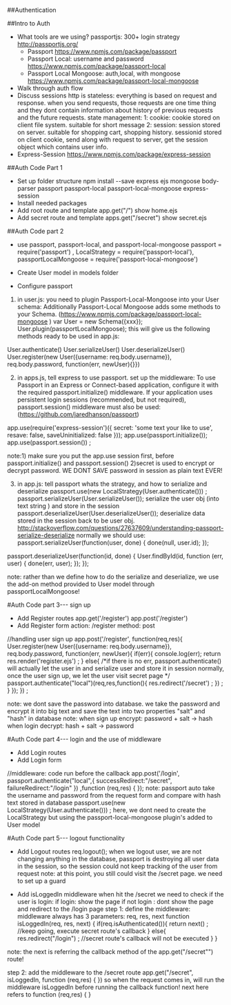 ##Authentication

##Intro to Auth
* What tools are we using?
    passportjs: 300+ login strategy
    http://passportjs.org/
    * Passport
    https://www.npmjs.com/package/passport
    * Passport Local: username and password
    https://www.npmjs.com/package/passport-local
    * Passport Local Mongoose: auth,local, with mongoose
    https://www.npmjs.com/package/passport-local-mongoose
* Walk through auth flow
* Discuss sessions
http is stateless: everything is based on request and response. when you send requests, those requests are
one time thing and they dont contain information about history of previous requests and the future requests.
state management:
1: cookie: cookie stored on client file system. suitable for short message
2: session: session stored on server. suitable for shopping cart, shopping history.
sessionid stored on client cookie, send along with request to server, get the session object which contains user info.
* Express-Session
https://www.npmjs.com/package/express-session

##Auth Code Part 1
* Set up folder structure
npm install --save express ejs mongoose body-parser
passport passport-local passport-local-mongoose express-session
* Install needed packages
* Add root route and template
app.get("/") show home.ejs
* Add secret route and template
apps.get("/secret") show secret.ejs

##Auth Code part 2
* use passport, passport-local, and passport-local-mongoose
    passport                = require('passport') ,
    LocalStrategy           = require('passport-local'),
    passportLocalMongoose   = require('passport-local-mongoose')
* Create User model in models folder

* Configure passport
1) in user.js: you need to plugin Passport-Local-Mongoose into your User schema:
Additionally Passport-Local Mongoose adds some methods to your Schema.
(https://www.npmjs.com/package/passport-local-mongoose  )
var User = new Schema({xxx});
User.plugin(passportLocalMongoose);
this will give us the following methods ready to be used in app.js:

User.authenticate()
User.serializeUser()
User.deserializeUser()
User.register(new User({username: req.body.username}), req.body.password, function(err, newUser){}})

2) in apps.js, tell express to use passport.
 set up the middleware:
 To use Passport in an Express or Connect-based application,
 configure it with the required passport.initialize() middleware.
 If your application uses persistent login sessions (recommended, but not required),
 passport.session() middleware must also be used:
 (https://github.com/jaredhanson/passport)

app.use(require('express-session')({ secret: 'some text your like to use', resave: false, saveUninitialized: false }));
app.use(passport.initialize());
app.use(passport.session()) ;

note:1) make sure you put the app.use session first, before passport.initialize() and passport.session()
2)secret is used to encrypt or decrypt password. WE DONT SAVE password in session as plain text EVER!

3) in app.js: tell passport whats the strategy, and how to serialize and deserialize
passport.use(new LocalStrategy(User.authenticate())) ;
passport.serializeUser(User.serializeUser());  serialize the user obj (into text string ) and store in the session
passport.deserializeUser(User.deserializeUser());  deserialize data stored in the session back to be user obj.
http://stackoverflow.com/questions/27637609/understanding-passport-serialize-deserialize
normally we should use:
passport.serializeUser(function(user, done) {
  done(null, user.id);
});

passport.deserializeUser(function(id, done) {
  User.findById(id, function (err, user) {
    done(err, user);
  });
});

note: rather than we define how to do the serialize and deserialize, we use the add-on method provided to User model
through passportLocalMongoose!


#Auth Code part 3--- sign up
* Add Register routes
app.get('/register')
app.post('/register')
* Add Register form
action: /register
method: post

//handling user sign up
app.post('/register', function(req,res){
        User.register(new User({username: req.body.username}), req.body.password, function(err, newUser){
            if(err){
                console.log(err);
                return res.render('register.ejs') ;
            } else{
                /*if there is no err, passport.authenticate() will actually let the user in
                and serialize user and store it in session
                normally, once the user sign up, we let the user visit secret page
                 */
                passport.authenticate("local")(req,res,function(){
                    res.redirect('/secret') ;
                }) ;
            }
        });
    }) ;

note: we dont save the password into database.
we take the password and encrypt it into big text and save the text into two properties "salt" and "hash" in database
note: when sign up encrypt:  password + salt -> hash
      when login decrypt: hash + salt -> password


#Auth Code part 4--- login and the use of middleware
* Add Login routes
* Add Login form

//middleware: code run before the callback
app.post('/login', passport.authenticate("local",{
    successRedirect:"/secret",
    failureRedirect:"/login"
}) ,function (req,res) {
});
note: passport auto take the username and password from the request form and compare with hash text stored in database
passport.use(new LocalStrategy(User.authenticate())) ;
here, we dont need to create the LocalStrategy but using the passport-local-mongoose plugin's added to User model

#Auth Code part 5--- logout functionality
* Add Logout routes
req.logout();
when we logout user, we are not changing anything in the database, passport is destroying all user data in the session, so the session could not keep
tracking of the user from request
note: at this point, you still could visit the /secret page. we need to set up a guard

* Add isLoggedIn middleware
when hit the /secret we need to check if the user is login:
if login: show the page
if not login : dont show the page and redirect to the /login page
step 1: define the middleware: middleware always has 3 parameters: req, res, next
function isLoggedIn(req, res, next) {
    if(req.isAuthenticated()){
      return next() ; //keep going, execute secret route's callback
    } else{
        res.redirect("/login") ; //secret route's callback will not be executed
    }
}

note: the next is referring the callback method of the app.get("/secret"") route!

step 2: add the middleware to the /secret route
app.get("/secret", isLoggedIn, function (req,res) { })
so when the request comes in, will run the middleware isLoggedIn before running the callback function!
next here refers to function (req,res) { }
